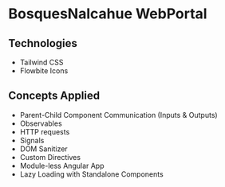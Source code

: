 # BosquesNalcahue WebPortal

## Technologies
* Tailwind CSS
* Flowbite Icons

## Concepts Applied
* Parent-Child Component Communication (Inputs & Outputs)
* Observables
* HTTP requests
* Signals
* DOM Sanitizer
* Custom Directives
* Module-less Angular App
* Lazy Loading with Standalone Components
